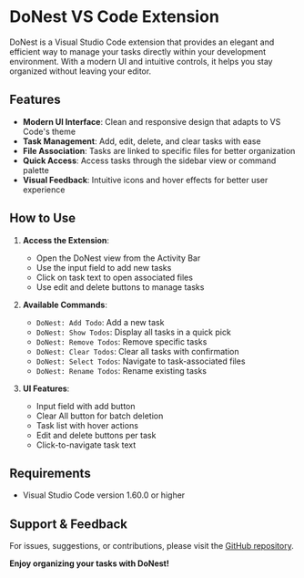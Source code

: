 # DoNest VS Code Extension

DoNest is a Visual Studio Code extension that provides an elegant and efficient way to manage your tasks directly within your development environment. With a modern UI and intuitive controls, it helps you stay organized without leaving your editor.

## Features

- **Modern UI Interface**: Clean and responsive design that adapts to VS Code's theme
- **Task Management**: Add, edit, delete, and clear tasks with ease
- **File Association**: Tasks are linked to specific files for better organization
- **Quick Access**: Access tasks through the sidebar view or command palette
- **Visual Feedback**: Intuitive icons and hover effects for better user experience

## How to Use

1. **Access the Extension**:

   - Open the DoNest view from the Activity Bar
   - Use the input field to add new tasks
   - Click on task text to open associated files
   - Use edit and delete buttons to manage tasks

2. **Available Commands**:

   - `DoNest: Add Todo`: Add a new task
   - `DoNest: Show Todos`: Display all tasks in a quick pick
   - `DoNest: Remove Todos`: Remove specific tasks
   - `DoNest: Clear Todos`: Clear all tasks with confirmation
   - `DoNest: Select Todos`: Navigate to task-associated files
   - `DoNest: Rename Todos`: Rename existing tasks

3. **UI Features**:
   - Input field with add button
   - Clear All button for batch deletion
   - Task list with hover actions
   - Edit and delete buttons per task
   - Click-to-navigate task text

## Requirements

- Visual Studio Code version 1.60.0 or higher

## Support & Feedback

For issues, suggestions, or contributions, please visit the [GitHub repository](https://github.com/oussamabenalisst/DoNest).

**Enjoy organizing your tasks with DoNest!**

